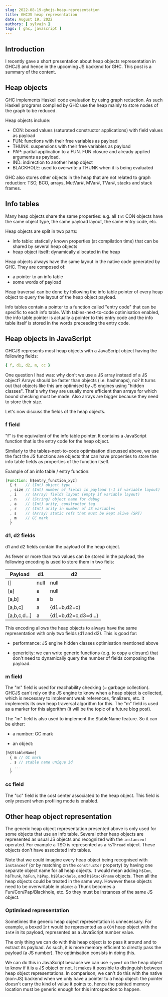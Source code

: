 ```yaml
---
slug: 2022-08-19-ghcjs-heap-representation
title: GHCJS heap representation
date: August 19, 2022
authors: [ sylvain ]
tags: [ ghc, javascript ]
---
```


## Introduction

I recently gave a short presentation about heap objects representation in GHCJS and hence in the upcoming JS backend for GHC. This post is a summary of the content.

## Heap objects

GHC implements Haskell code evaluation by using graph reduction. As such Haskell
programs compiled by GHC use the heap mainly to store nodes of the graph to be
reduced.

Heap objects include:
- CON: boxed values (saturated constructor applications) with field values as payload
- FUN: functions with their free variables as payload
- THUNK: suspensions with their free variables as payload
- PAP: partial application to a FUN. FUN closure and already applied arguments
  as payload.
- IND: indirection to another heap object
- BLACKHOLE: used to overwrite a THUNK when it is being evaluated

GHC also stores other objects in the heap that are not related to graph
reduction: TSO, BCO, arrays, MutVar#, MVar#, TVar#, stacks and stack frames.

## Info tables

Many heap objects share the same properties: e.g. all `Int` CON objects have the
same object type, the same payload layout, the same entry code, etc.

Heap objects are split in two parts:
- info table: statically known properties (at compilation time) that can be
  shared by several heap objects
- heap object itself: dynamically allocated in the heap

Heap objects always have the same layout in the native code generated by GHC.
They are composed of:
- a pointer to an info table
- some words of payload

Heap traversal can be done by following the info table pointer of every heap
object to query the layout of the heap object payload.

Info tables contain a pointer to a function called "entry code" that can be
specific to each info table. With tables-next-to-code optimisation enabled, the
info table pointer is actually a pointer to this entry code and the info table
itself is stored in the words preceeding the entry code.

## Heap objects in JavaScript

GHCJS represents most heap objects with a JavaScript object having the following
fields:

```yaml
{ f, d1, d2, m, cc }
```

One question I had was: why don't we use a JS array instead of a JS object?
Arrays should be faster than objects (i.e. hashmaps), no? It turns out that
objects like this are optimised by JS engines using "hidden classes". That's why
they are usually more efficient than arrays for which bound checking must be
made. Also arrays are bigger because they need to store their size.

Let's now discuss the fields of the heap objects.

### f field

"f" is the equivalent of the info table pointer. It contains a JavaScript
function that is the entry code for the heap object.

Similarly to the tables-next-to-code optimisation discussed above, we use the
fact the JS functions are objects that can have properties to store the info
table fields as properties of the function itself.

Example of an info table / entry function:

```javascript
[Function: h$entry_function_xyz]
  { t    // (Int) object type
  , size // (Int) number of fields in payload (-1 if variable layout)
  , i    // (Array) fields layout (empty if variable layout)
  , n    // (String) object name for debug
  , a    // (Int) arity, constructor tag
  , r    // (Int) arity in number of JS variables
  , s    // (Array) static refs that must be kept alive (SRT)
  , m    // GC mark
  }
```

### d1, d2 fields

d1 and d2 fields contain the payload of the heap object.

As fewer or more than two values can be stored in the payload, the following
encoding is used to store them in two fiels:

| Payload      | d1       | d2                  |
|--------------|----------|---------------------|
| []           | null     | null                |
| [a]          | a        | null                |
| [a,b]        | a        | b                   |
| [a,b,c]      | a        | {d1=b,d2=c}         |
| [a,b,c,d...] | a        | {d1=b,d2=c,d3=d...} |

This encoding allows the heap objects to always have the same representation
with only two fields (d1 and d2). This is good for:

- performance: JS engine hidden classes optimisation mentioned above

- genericity: we can write generic functions (e.g. to copy a closure) that don't
  need to dynamically query the number of fields composing the payload.

### m field

The "m" field is used for reachability checking (~ garbage collection). GHCJS
can't rely on the JS engine to know when a heap object is collected, which is
necessary to implement weak references, finalizers, etc. It implements its own
heap traversal algorithm for this. The "m" field is used as a marker for this
algorithm (it will be the topic of a future blog post).

The "m" field is also used to implement the StableName feature. So it can be
either:

- a number: GC mark

- an object:
```javascript
[h$StableName]
  { m // GC mark
  , s // stable name unique id
  , ...
  }
```

### cc field

The "cc" field is the cost center associated to the heap object. This field is
only present when profiling mode is enabled.

## Other heap object representation

The generic heap object representation presented above is only used for some
objects that use an info table. Several other heap objects are
represented as usual JS objects and recognized with the `instanceof` operated.
For example a TSO is represented as a `h$Thread` object. These objects don't
have associated info tables.

Note that we could imagine every heap object being recognised with `instanceof`
(or by matching on the `constructor` property) by having one separate object
name for all heap objects. It would mean adding `h$Con`, `h$Thunk`, `h$Fun`,
`h$Pap`, `h$Blackhole`, and `h$StackFrame` objects. Then all the heap objects
could be treated in the same way. However these objects need to be overwritable
in place: a Thunk becomes a Fun/Con/Pap/Blackhole, etc. So they must be
instances of the same JS object.

### Optimised representation

Sometimes the generic heap object representation is unnecessary. For example, a
boxed `Int` would be represented as a `CON` heap object with the `Int#` in its
payload, represented as a JavaScript number value.

The only thing we can do with this heap object is to pass it around and to
extract its payload. As such, it is more memory efficient to directly pass the
payload (a JS number). The optimisation consists in doing this.

We can do this in JavaScript because we can use `typeof` on the heap object to
know if it is a JS object or not. It makes it possible to distinguish between
heap object representations. In comparison, we can't do this with the native
(non-JS) backend when we only have a pointer to a heap object: the pointer
doesn't carry the kind of value it points to, hence the pointed memory location
must be generic enough for this introspection to happen.
